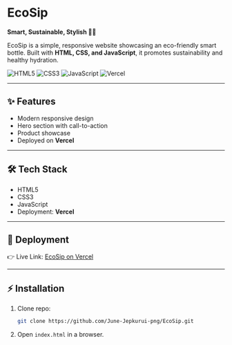 # EcoSip

**Smart, Sustainable, Stylish 🌱💧**

EcoSip is a simple, responsive website showcasing an eco-friendly smart bottle. Built with **HTML, CSS, and JavaScript**, it promotes sustainability and healthy hydration.

![HTML5](https://img.shields.io/badge/HTML5-orange?logo=html5\&logoColor=white)
![CSS3](https://img.shields.io/badge/CSS3-blue?logo=css3\&logoColor=white)
![JavaScript](https://img.shields.io/badge/JavaScript-yellow?logo=javascript\&logoColor=black)
![Vercel](https://img.shields.io/badge/Deployed%20on-Vercel-black?logo=vercel)

---

## ✨ Features

* Modern responsive design
* Hero section with call-to-action
* Product showcase
* Deployed on **Vercel**

---

## 🛠 Tech Stack

* HTML5
* CSS3
* JavaScript
* Deployment: **Vercel**

---

## 🚀 Deployment

👉 Live Link: [EcoSip on Vercel](your-vercel-link-here)

---

## ⚡ Installation

1. Clone repo:

   ```bash
   git clone https://github.com/June-Jepkurui-png/EcoSip.git
   ```
2. Open `index.html` in a browser.

